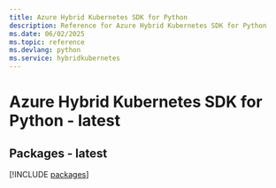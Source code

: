 ```yaml
---
title: Azure Hybrid Kubernetes SDK for Python
description: Reference for Azure Hybrid Kubernetes SDK for Python
ms.date: 06/02/2025
ms.topic: reference
ms.devlang: python
ms.service: hybridkubernetes
---
```

# Azure Hybrid Kubernetes SDK for Python - latest
## Packages - latest
[!INCLUDE [packages](hybrid-kubernetes-index.md)]